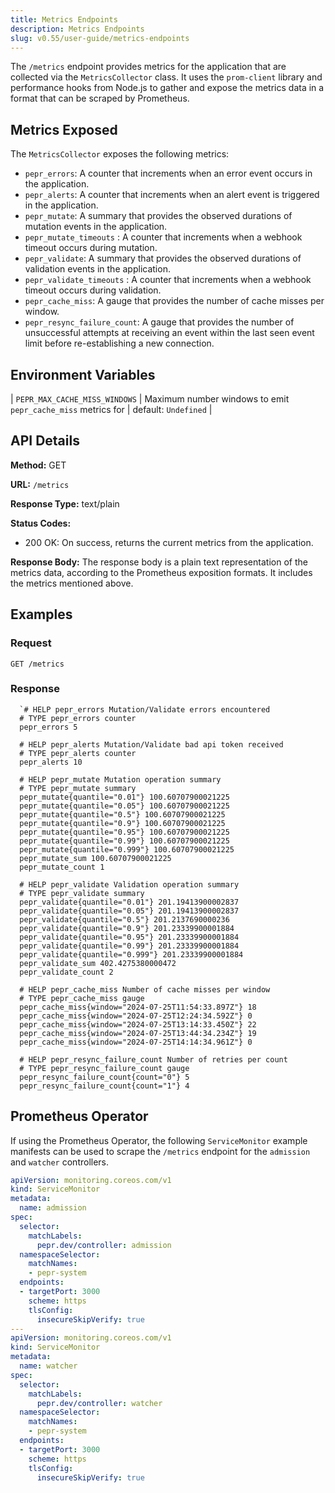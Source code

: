```yaml
---
title: Metrics Endpoints
description: Metrics Endpoints
slug: v0.55/user-guide/metrics-endpoints
---
```



The `/metrics` endpoint provides metrics for the application that are collected via the `MetricsCollector` class. It uses the `prom-client` library and performance hooks from Node.js to gather and expose the metrics data in a format that can be scraped by Prometheus.

## Metrics Exposed

The `MetricsCollector` exposes the following metrics:

- `pepr_errors`: A counter that increments when an error event occurs in the application.
- `pepr_alerts`: A counter that increments when an alert event is triggered in the application.
- `pepr_mutate`: A summary that provides the observed durations of mutation events in the application.
- `pepr_mutate_timeouts` : A counter that increments when a webhook timeout occurs during mutation.
- `pepr_validate`: A summary that provides the observed durations of validation events in the application.
- `pepr_validate_timeouts` : A counter that increments when a webhook timeout occurs during validation.
- `pepr_cache_miss`: A gauge that provides the number of cache misses per window.
- `pepr_resync_failure_count`: A gauge that provides the number of unsuccessful attempts at receiving an event within the last seen event limit before re-establishing a new connection.

## Environment Variables

| `PEPR_MAX_CACHE_MISS_WINDOWS` | Maximum number windows to emit `pepr_cache_miss` metrics for  | default: `Undefined`  |

## API Details

**Method:** GET

**URL:** `/metrics`

**Response Type:** text/plain

**Status Codes:**

- 200 OK: On success, returns the current metrics from the application.

**Response Body:**
The response body is a plain text representation of the metrics data, according to the Prometheus exposition formats. It includes the metrics mentioned above.

## Examples

### Request

```plaintext
GET /metrics
```

### Response

```plaintext
  `# HELP pepr_errors Mutation/Validate errors encountered
  # TYPE pepr_errors counter
  pepr_errors 5

  # HELP pepr_alerts Mutation/Validate bad api token received
  # TYPE pepr_alerts counter
  pepr_alerts 10

  # HELP pepr_mutate Mutation operation summary
  # TYPE pepr_mutate summary
  pepr_mutate{quantile="0.01"} 100.60707900021225
  pepr_mutate{quantile="0.05"} 100.60707900021225
  pepr_mutate{quantile="0.5"} 100.60707900021225
  pepr_mutate{quantile="0.9"} 100.60707900021225
  pepr_mutate{quantile="0.95"} 100.60707900021225
  pepr_mutate{quantile="0.99"} 100.60707900021225
  pepr_mutate{quantile="0.999"} 100.60707900021225
  pepr_mutate_sum 100.60707900021225
  pepr_mutate_count 1

  # HELP pepr_validate Validation operation summary
  # TYPE pepr_validate summary
  pepr_validate{quantile="0.01"} 201.19413900002837
  pepr_validate{quantile="0.05"} 201.19413900002837
  pepr_validate{quantile="0.5"} 201.2137690000236
  pepr_validate{quantile="0.9"} 201.23339900001884
  pepr_validate{quantile="0.95"} 201.23339900001884
  pepr_validate{quantile="0.99"} 201.23339900001884
  pepr_validate{quantile="0.999"} 201.23339900001884
  pepr_validate_sum 402.4275380000472
  pepr_validate_count 2

  # HELP pepr_cache_miss Number of cache misses per window
  # TYPE pepr_cache_miss gauge
  pepr_cache_miss{window="2024-07-25T11:54:33.897Z"} 18
  pepr_cache_miss{window="2024-07-25T12:24:34.592Z"} 0
  pepr_cache_miss{window="2024-07-25T13:14:33.450Z"} 22
  pepr_cache_miss{window="2024-07-25T13:44:34.234Z"} 19
  pepr_cache_miss{window="2024-07-25T14:14:34.961Z"} 0

  # HELP pepr_resync_failure_count Number of retries per count
  # TYPE pepr_resync_failure_count gauge
  pepr_resync_failure_count{count="0"} 5
  pepr_resync_failure_count{count="1"} 4
```

## Prometheus Operator

If using the Prometheus Operator, the following `ServiceMonitor` example manifests can be used to scrape the `/metrics` endpoint for the `admission` and `watcher` controllers.

```yaml
apiVersion: monitoring.coreos.com/v1
kind: ServiceMonitor
metadata:
  name: admission
spec:
  selector:
    matchLabels:
      pepr.dev/controller: admission
  namespaceSelector:
    matchNames:
    - pepr-system
  endpoints:
  - targetPort: 3000
    scheme: https
    tlsConfig:
      insecureSkipVerify: true
---
apiVersion: monitoring.coreos.com/v1
kind: ServiceMonitor
metadata:
  name: watcher
spec:
  selector:
    matchLabels:
      pepr.dev/controller: watcher
  namespaceSelector:
    matchNames:
    - pepr-system
  endpoints:
  - targetPort: 3000
    scheme: https
    tlsConfig:
      insecureSkipVerify: true
```
